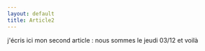 ```yaml
---
layout: default
title: Article2
---
```




j'écris ici mon second article : nous sommes le jeudi 03/12 et voilà